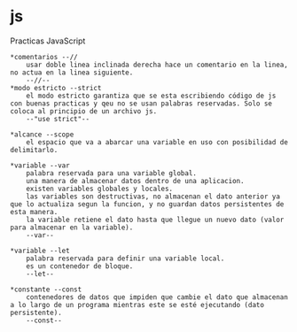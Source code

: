 # js
Practicas JavaScript

    *comentarios --//
        usar doble linea inclinada derecha hace un comentario en la linea, no actua en la linea siguiente.
        --//--
    *modo estricto --strict
        el modo estricto garantiza que se esta escribiendo código de js con buenas practicas y qeu no se usan palabras reservadas. Solo se coloca al principio de un archivo js. 
        --"use strict"--

    *alcance --scope
        el espacio que va a abarcar una variable en uso con posibilidad de delimitarlo.

    *variable --var
        palabra reservada para una variable global. 
        una manera de almacenar datos dentro de una aplicacion. 
        existen variables globales y locales.
        las variables son destructivas, no almacenan el dato anterior ya que lo actualiza segun la funcion, y no guardan datos persistentes de esta manera.
        la variable retiene el dato hasta que llegue un nuevo dato (valor para almacenar en la variable).
        --var--

    *variable --let
        palabra reservada para definir una variable local.
        es un contenedor de bloque.
        --let--

    *constante --const
        contenedores de datos que impiden que cambie el dato que almacenan a lo largo de un programa mientras este se esté ejecutando (dato persistente).
        --const--
    
    
